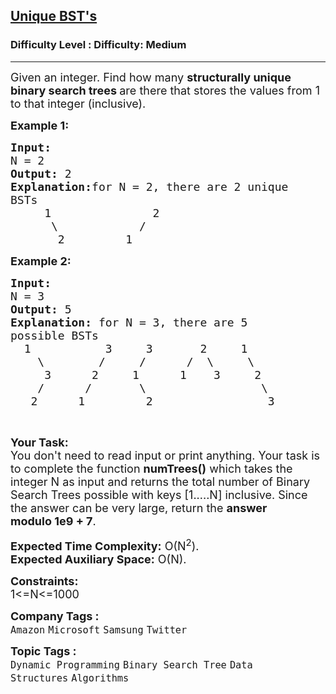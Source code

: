 <h2><a href="https://www.geeksforgeeks.org/problems/unique-bsts-1587115621/1?page=3&category=Dynamic%20Programming,Recursion,DFS,BFS,Backtracking&company=Microsoft&sortBy=submissions">Unique BST's</a></h2><h3>Difficulty Level : Difficulty: Medium</h3><hr><div class="problems_problem_content__Xm_eO"><p><span style="font-size:18px">Given an integer. Find how many <strong>structurally unique binary search trees </strong>are there that stores the&nbsp;values from 1 to that integer (inclusive).&nbsp;</span></p>

<p><strong><span style="font-size:18px">Example 1:</span></strong></p>

<pre><strong><span style="font-size:18px">Input:
</span></strong><span style="font-size:18px">N = 2<strong>
Output: </strong>2<strong>
Explanation:</strong>for N = 2, there are 2 unique
BSTs
&nbsp;&nbsp;&nbsp;&nbsp; 1&nbsp;&nbsp;&nbsp;&nbsp;&nbsp;&nbsp;&nbsp;&nbsp;&nbsp;&nbsp;&nbsp;&nbsp;&nbsp;&nbsp; 2 &nbsp;
&nbsp;&nbsp;&nbsp;&nbsp;&nbsp; \ &nbsp;&nbsp;&nbsp;&nbsp;&nbsp;&nbsp;&nbsp;&nbsp;&nbsp;&nbsp; /
&nbsp;&nbsp;&nbsp;&nbsp;&nbsp;&nbsp; 2&nbsp;&nbsp;&nbsp;&nbsp;&nbsp;&nbsp;&nbsp;&nbsp; 1</span>
</pre>

<p><strong><span style="font-size:18px">Example 2:</span></strong></p>

<pre><strong><span style="font-size:18px">Input:
</span></strong><span style="font-size:18px">N = 3<strong>
Output: </strong>5<strong>
Explanation: </strong>for N = 3, there are 5
possible BSTs
&nbsp; 1&nbsp;&nbsp;&nbsp;&nbsp;&nbsp;&nbsp;&nbsp;&nbsp;&nbsp;&nbsp; 3&nbsp;&nbsp;&nbsp;&nbsp; 3&nbsp;&nbsp;&nbsp;&nbsp;&nbsp;&nbsp; 2&nbsp;&nbsp;&nbsp;&nbsp; 1
&nbsp;&nbsp;&nbsp; \ &nbsp;&nbsp; &nbsp;&nbsp;&nbsp;&nbsp;/&nbsp;&nbsp;&nbsp;  /&nbsp;&nbsp;&nbsp;&nbsp;&nbsp; /&nbsp; \ &nbsp;&nbsp;&nbsp; \
&nbsp;&nbsp;&nbsp;&nbsp; 3&nbsp;&nbsp;&nbsp;&nbsp;&nbsp;&nbsp;2&nbsp;&nbsp;&nbsp;&nbsp;&nbsp;1&nbsp;&nbsp;&nbsp;&nbsp;&nbsp;&nbsp;1&nbsp;&nbsp;&nbsp; 3&nbsp;&nbsp;&nbsp;&nbsp; 2
&nbsp;&nbsp;&nbsp; /&nbsp;&nbsp;&nbsp;&nbsp;&nbsp;&nbsp;/&nbsp;&nbsp;&nbsp;&nbsp;&nbsp;&nbsp;&nbsp;\ &nbsp;&nbsp;&nbsp;&nbsp;&nbsp;&nbsp;&nbsp;&nbsp;&nbsp;&nbsp;&nbsp;&nbsp;&nbsp;&nbsp;&nbsp;&nbsp;\
&nbsp;&nbsp; 2&nbsp;&nbsp;&nbsp;&nbsp;&nbsp; 1&nbsp;&nbsp;&nbsp;&nbsp;&nbsp;&nbsp;&nbsp;&nbsp; 2&nbsp;&nbsp;&nbsp;&nbsp;&nbsp;&nbsp;&nbsp;&nbsp;&nbsp;&nbsp;&nbsp;&nbsp;&nbsp;&nbsp;&nbsp;&nbsp; 3</span></pre>

<p>&nbsp;</p>

<p><span style="font-size:18px"><strong>Your Task:</strong><br>
You don't need to read input or print anything. Your task is to complete the function&nbsp;<strong>numTrees()</strong>&nbsp;which takes the integer N as input&nbsp;and returns the total number of Binary Search Trees possible with keys [1.....N] inclusive. Since the answer can be very large, return the <strong>answer modulo&nbsp;1e9 + 7</strong>.</span></p>

<p><span style="font-size:18px"><strong>Expected Time Complexity:</strong>&nbsp;O(N<sup>2</sup>).<br>
<strong>Expected Auxiliary Space:</strong>&nbsp;O(N).</span></p>

<p><strong><span style="font-size:18px">Constraints:</span></strong><br>
<span style="font-size:18px">1&lt;=N&lt;=1000</span></p>
</div><p><span style=font-size:18px><strong>Company Tags : </strong><br><code>Amazon</code>&nbsp;<code>Microsoft</code>&nbsp;<code>Samsung</code>&nbsp;<code>Twitter</code>&nbsp;<br><p><span style=font-size:18px><strong>Topic Tags : </strong><br><code>Dynamic Programming</code>&nbsp;<code>Binary Search Tree</code>&nbsp;<code>Data Structures</code>&nbsp;<code>Algorithms</code>&nbsp;